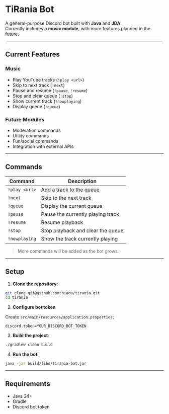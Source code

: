 # TiRania Bot

A general-purpose Discord bot built with **Java** and **JDA**.  
Currently includes a **music module**, with more features planned in the future.

---

## Current Features

### Music
- Play YouTube tracks (`!play <url>`)
- Skip to next track (`!next`)
- Pause and resume (`!pause`, `!resume`)
- Stop and clear queue (`!stop`)
- Show current track (`!nowplaying`)
- Display queue (`!queue`)

### Future Modules
- Moderation commands
- Utility commands
- Fun/social commands
- Integration with external APIs

---

## Commands

| Command | Description |
|---------|-------------|
| `!play <url>` | Add a track to the queue |
| `!next` | Skip to the next track |
| `!queue` | Display the current queue |
| `!pause` | Pause the currently playing track |
| `!resume` | Resume playback |
| `!stop` | Stop playback and clear the queue |
| `!nowplaying` | Show the track currently playing |

> More commands will be added as the bot grows.

---

## Setup

1. **Clone the repository:**

```bash
git clone git@github.com:niaou/tirania.git
cd tirania
```
2. **Configure bot token**  

Create `src/main/resources/application.properties`:

```properties
discord.token=YOUR_DISCORD_BOT_TOKEN
```

3. **Build the project**:

```bash
./gradlew clean build
```

4. **Run the bot**:

```bash
java -jar build/libs/tirania-bot.jar
```

---

## Requirements

- Java 24+
- Gradle
- Discord bot token
